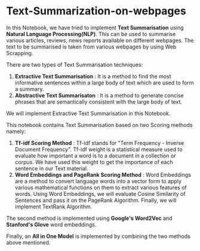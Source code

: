 # Text-Summarization-on-webpages
In this Notebook, we have tried to implement **Text Summarisation** using **Natural Language Processing(NLP)**. This can be used to summarise various articles, reviews, news reports available on different webpages. The text to be summarised is taken from various webpages by using Web Scrapping.

There are two types of Text Summarisation techniques:
1. **Extractive Text Summarisation** : It is a method to find the most informative sentences within a large body of text which are used to form a summary.
2. **Abstractive Text Summarisaton** : It is a method to generate concise phrases that are semantically consistent with the large body of text.

We will implement Extractive Text Summarisation in this Notebook.

This notebook contains Text Summarisation based on two Scoring methods namely:
1. **Tf-idf Scoring Method** : Tf-idf stands for "Term Frequency - Inverse Document Frequency". Tf-idf weight is a statistical measure used to evaluate how important a word is to a document in a collection or corpus. We have used this weight to get the importance of each sentence in our Text material.
2. **Word Embeddings and PageRank Scoring Method** : Word Embeddings are a method to convert language words into a vector form to apply various mathematical functions on them to extract various features of words. Using Word Embeddings, we will evaluate Cosine Similarity of Sentences and pass it on the PageRank Algorithm. Finally, we will implement TextRank Algorithm.

The second method is implemented using **Google's Word2Vec** and **Stanford's Glove** word embeddings.

Finally, an **All in One Model** is implemented by combining the two methods above mentioned.
